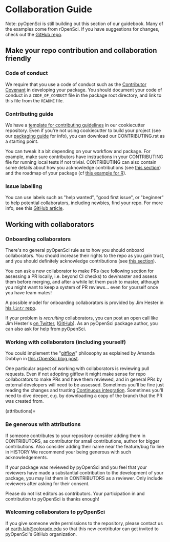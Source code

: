 # Collaboration Guide

Note: pyOpenSci is still building out this section of our guidebook. Many of the examples come from rOpenSci. If you have suggestions for changes, check out the [GitHub repo](https://github.com/pyOpenSci/dev_guide).

## Make your repo contribution and collaboration friendly

### Code of conduct

We require that you use a code of conduct such as the [Contributor Covenant](http://contributor-covenant.org/) in developing your package. You should document your code of conduct in a `CODE_OF_CONDUCT` file in the package root directory, and link to this file from the `README` file.

### Contributing guide

We have a [template for contributing guidelines](https://github.com/pyOpenSci/cookiecutter-pyopensci/blob/master/%7B%7Bcookiecutter.project_slug%7D%7D/CONTRIBUTING.rst) in our cookiecutter repository. Even if you're not using cookiecutter to build your project (see our [packaging guide](../packaging/#project-template) for info), you can download our CONTRIBUTING.rst as a starting point.

You can tweak it a bit depending on your workflow and package. For example, make sure contributors have instructions in your CONTRIBUTING file for running local tests if not trivial. CONTRIBUTING can also contain some details about how you acknowledge contributions (see [this section](#attributions)) and the roadmap of your package (cf [this example for R](https://github.com/ecohealthalliance/fasterize/blob/master/CONTRIBUTING.md)).

### Issue labelling

You can use labels such as "help wanted", "good first issue", or "beginner" to help potential collaborators, including newbies, find your repo. For more info, see this [GitHub article](https://help.github.com/articles/helping-new-contributors-find-your-project-with-labels/).

## Working with collaborators

### Onboarding collaborators

There's no general pyOpenSci rule as to how you should onboard collaborators. You should increase their rights to the repo as you gain trust, and you should definitely acknowledge contributions (see [this section](#attributions)).

You can ask a new collaborator to make PRs (see following section for assessing a PR locally, i.e. beyond CI checks) to dev/master and assess them before merging, and after a while let them push to master, although you might want to keep a system of PR reviews... even for yourself once you have team mates!

A possible model for onboarding collaborators is provided by Jim Hester in [his `lintr` repo](https://github.com/jimhester/lintr/issues/318).

If your problem is _recruiting_ collaborators, you can post an open call like Jim Hester's [on Twitter](https://twitter.com/jimhester_/status/997109466674819074), ([GitHub](https://github.com/jimhester/lintr/issues/318)). As an pyOpenSci package author, you can also ask for help from pyOpenSci.

### Working with collaborators (including yourself)

You could implement the "[gitflow](https://www.atlassian.com/git/tutorials/comparing-workflows/gitflow-workflow)" philosophy as explained by Amanda Dobbyn in [this rOpenSci blog post](https://ropensci.org/blog/2018/04/20/monkeydo/).

One particular aspect of working with collaborators is reviewing pull requests. Even if not adopting gitflow it might make sense for repo collaborators to make PRs and have them reviewed, and in general PRs by external developers will need to be assessed. Sometimes you'll be fine just reading the changes and trusting [Continuous integration](../authoring/overview#continuous-integration). Sometimes you'll need to dive deeper, e.g. by downloading a copy of the branch that the PR was created from.

(attributions)=
### Be generous with attributions

If someone contributes to your repository consider adding them in CONTRIBUTORS, as contributor for small contributions, author for bigger contributions. Also consider adding their name near the feature/bug fix line in HISTORY We recommend your being generous with such acknowledgements.

If your package was reviewed by pyOpenSci and you feel that your reviewers have made a substantial contribution to the development of your package, you may list them in CONTRIBUTORS as a reviewer. Only include reviewers after asking for their consent.

Please do not list editors as contributors. Your participation in and contribution to pyOpenSci is thanks enough!

### Welcoming collaborators to pyOpenSci

If you give someone write permissions to the repository, please contact us at earth.lab@colorado.edu so that this new contributor can get invited to pyOpenSci's GitHub organization.

